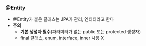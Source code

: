 ### @Entity
- @Entity가 붙은 클래스는 JPA가 관리, 엔티티라고 한다
- **주의**
  - **기본 생성자 필수**(파라미터가 없는 public 또는 protected 생성자)
  - final 클래스, enum, interface, inner 사용 X

